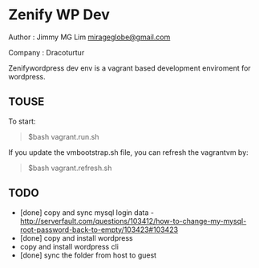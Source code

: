 
Zenify WP Dev
=====================

Author : Jimmy MG Lim <mirageglobe@gmail.com>

Company : Dracoturtur

Zenifywordpress dev env is a vagrant based development enviroment for wordpress. 

TOUSE
---------------------

To start:

> $bash vagrant.run.sh

If you update the vmbootstrap.sh file, you can refresh the vagrantvm by:

> $bash vagrant.refresh.sh


TODO
---------------------

- [done] copy and sync mysql login data - http://serverfault.com/questions/103412/how-to-change-my-mysql-root-password-back-to-empty/103423#103423
- [done] copy and install wordpress
- copy and install wordpress cli
- [done] sync the folder from host to guest

